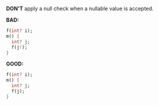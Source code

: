 **DON'T** apply a null check when a nullable value is accepted.

**BAD:**
```dart
f(int? i);
m() {
  int? j;
  f(j!);
}

```

**GOOD:**
```dart
f(int? i);
m() {
  int? j;
  f(j);
}
```


